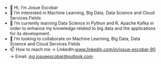 - 👋 Hi, I’m Josue Escobar
- 👀 I’m interested in Machine Learning, Big Data, Data Science and Cloud Services Fields
- 🌱 I’m currently learning Data Science in Python and R, Apache Kafka in order to enhance my knowledge related to big data and the applications for its development.
- 💞️ I’m looking to collaborate on Machine Learning, Big Data, Data Science and Cloud Services Fields
- 📫 How to reach me -> LinkedIn:www.linkedin.com/in/josue-escobar-90 -> Email: ing.josueescobar@outlook.com

<!---
Andariego90/Andariego90 is a ✨ special ✨ repository because its `README.md` (this file) appears on your GitHub profile.
You can click the Preview link to take a look at your changes.
--->
